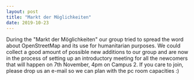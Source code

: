 ```yaml
---
layout: post
title: "Markt der Möglichkeiten"
date: 2019-10-23
---
```


During the "Markt der Möglichkeiten" our group tried to spread the word about OpenStreetMap and its use for humanitarian purposes. We could collect a good amount of possible new additions to our group and are now in the process of setting up an introductory meeting for all the newcomers that will happen on 7th November, 4pm on Campus 2. If you care to join, please drop us an e-mail so we can plan with the pc room capacities :) 

